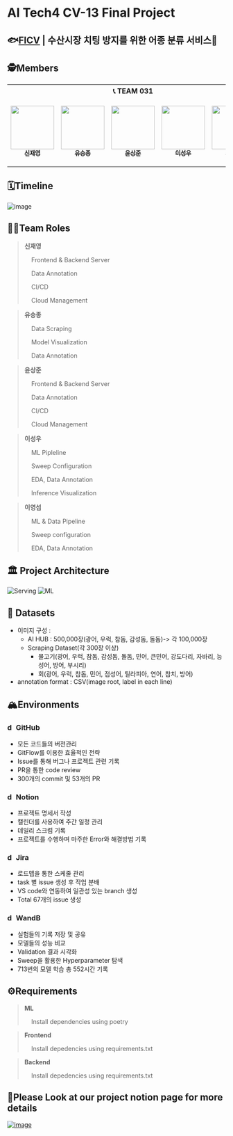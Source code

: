 # AI Tech4 CV-13 Final Project

## 🐟[FICV](https://ficv-74b93.web.app/) | 수산시장 치팅 방지를 위한 어종 분류 서비스🐠




## 🕵️Members

<table>
    <th colspan=5>📞 TEAM 031</th>
    <tr height="160px">
        <td align="center">
            <a href="https://github.com/LimePencil"><img src="https://avatars.githubusercontent.com/u/71117066?v=4" width="100px;" alt=""/><br /><sub><b>신재영</b></sub></a>
        </td>
        <td align="center">
            <a href="https://github.com/sjz1"><img src="https://avatars.githubusercontent.com/u/68888169?v=4" width="100px;" alt=""/><br /><sub><b>유승종</b></sub></a>
        </td>
        <td align="center">
            <a href="https://github.com/SangJunni"><img src="https://avatars.githubusercontent.com/u/79644050?v=4" width="100px;" alt=""/><br /><sub><b>윤상준</b></sub></a>
        </td>
        <td align="center">
            <a href="https://github.com/lsvv1217"><img src="https://avatars.githubusercontent.com/u/113494991?v=4" width="100px;" alt=""/><br /><sub><b>이성우</b></sub></a>
        </td>
         <td align="center">
            <a href="https://github.com/0seob"><img src="https://avatars.githubusercontent.com/u/29935109?v=4" width="100px;" alt=""/><br /><sub><b>이영섭</b></sub></a>
        </td>
    </tr>
</table>

## 🗓️Timeline
![image](https://user-images.githubusercontent.com/79644050/217571270-555107d0-7480-4519-93a7-960bf12a08bf.png)

## 🧑‍💻Team Roles
><b>신재영</b>
>
>&nbsp;&nbsp;&nbsp;&nbsp;Frontend & Backend Server
>
>&nbsp;&nbsp;&nbsp;&nbsp;Data Annotation
>
>&nbsp;&nbsp;&nbsp;&nbsp;CI/CD
>
>&nbsp;&nbsp;&nbsp;&nbsp;Cloud Management
>


> <b>유승종</b>
>
>&nbsp;&nbsp;&nbsp;&nbsp;Data Scraping 
>
>&nbsp;&nbsp;&nbsp;&nbsp;Model Visualization
>
>&nbsp;&nbsp;&nbsp;&nbsp;Data Annotation


> <b>윤상준</b>
>
>&nbsp;&nbsp;&nbsp;&nbsp;Frontend & Backend Server
>
>&nbsp;&nbsp;&nbsp;&nbsp;Data Annotation
>
>&nbsp;&nbsp;&nbsp;&nbsp;CI/CD
>
>&nbsp;&nbsp;&nbsp;&nbsp;Cloud Management
>


> <b>이성우</b>
>
>&nbsp;&nbsp;&nbsp;&nbsp;ML Pipleline
>
>&nbsp;&nbsp;&nbsp;&nbsp;Sweep Configuration
>
>&nbsp;&nbsp;&nbsp;&nbsp;EDA, Data Annotation
>
>&nbsp;&nbsp;&nbsp;&nbsp;Inference Visualization
>


> <b>이영섭</b>
>
>&nbsp;&nbsp;&nbsp;&nbsp;ML & Data Pipeline
>
>&nbsp;&nbsp;&nbsp;&nbsp;Sweep configuration
>
>&nbsp;&nbsp;&nbsp;&nbsp;EDA, Data Annotation
>
## 🏛️ Project Architecture
![Serving](https://user-images.githubusercontent.com/79644050/217572430-9670b72d-4c0d-450f-96da-f544d587414e.png)
![ML](https://user-images.githubusercontent.com/79644050/217572554-0d4402bf-960b-4a39-b3cd-ec94c447cb37.png)


## 💾 Datasets
- 이미지 구성 : 
   - AI HUB : 500,000장(광어, 우럭, 참돔, 감성돔, 돌돔)-> 각 100,000장
   - Scraping Dataset(각 300장 이상)
      - 물고기(광어, 우럭, 참돔, 감성돔, 돌돔, 민어, 큰민어, 강도다리, 자바리, 능성어, 방어, 부시리)
      - 회(광어, 우럭, 참돔, 민어, 점성어, 틸라피아, 연어, 참치, 방어)
- annotation format : CSV(image root, label in each line)

## 🏔️Environments
### <img src="https://cdn3.emoji.gg/emojis/4601_github.png" alt="drawing" width="16"/>  GitHub
- 모든 코드들의 버전관리
- GitFlow를 이용한 효율적인 전략
- Issue를 통해 버그나 프로젝트 관련 기록
- PR을 통한 code review
- 300개의 commit 및 53개의 PR

### <img src="https://img.icons8.com/ios-filled/500/notion.png" alt="drawing" width="16"/> Notion
- 프로젝트 명세서 작성
- 캘린더를 사용하여 주간 일정 관리
- 데일리 스크럼 기록
- 프로젝트를 수행하며 마주한 Error와 해결방법 기록

### <img src="https://cdn.icon-icons.com/icons2/2699/PNG/512/atlassian_jira_logo_icon_170511.png" alt="drawing" width="16"/> Jira
- 로드맵을 통한 스케줄 관리
- task 별 issue 생성 후 작업 분배
- VS code와 연동하여 일관성 있는 branch 생성
- Total 67개의 issue 생성

### <img src="https://avatars.githubusercontent.com/u/26401354?s=200&v=4" alt="drawing" width="16"/> WandB
- 실험들의 기록 저장 및 공유
- 모델들의 성능 비교
- Validation 결과 시각화
- Sweep을 활용한 Hyperparameter 탐색
- 713번의 모델 학습 총 552시간 기록

## ⚙️Requirements
> <b>ML</b>
>
>&nbsp;&nbsp;&nbsp;&nbsp;Install dependencies using poetry
>

> <b>Frontend</b>
>
>&nbsp;&nbsp;&nbsp;&nbsp;Install depedencies using requirements.txt
>

> <b>Backend</b>
>
>&nbsp;&nbsp;&nbsp;&nbsp;Install depedencies using requirements.txt
>
## 📌Please Look at our project notion page for more details
[![image](https://user-images.githubusercontent.com/62556539/200262300-3765b3e4-0050-4760-b008-f218d079a770.png)](https://gratis-keyboard-88d.notion.site/Final-Project-cv13-188a946369fd41eda77776eb1f398f07)
